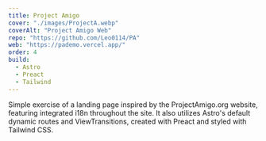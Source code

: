```yaml
---
title: Project Amigo
cover: "./images/ProjectA.webp"
coverAlt: "Project Amigo Web"
repo: "https://github.com/Leo0114/PA"
web: "https://pademo.vercel.app/"
order: 4
build:
  - Astro
  - Preact
  - Tailwind
---
```


Simple exercise of a landing page inspired by the ProjectAmigo.org website, featuring integrated i18n throughout the site. It also utilizes Astro's default dynamic routes and ViewTransitions, created with Preact and styled with Tailwind CSS.
